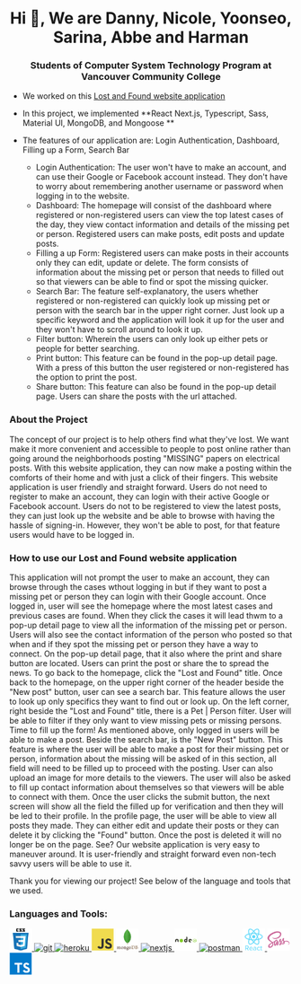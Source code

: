 <h1 align="center">Hi 👋, We are Danny, Nicole, Yoonseo, Sarina, Abbe and Harman</h1>
<h3 align="center">Students of Computer System Technology Program at Vancouver Community College</h3>

- We worked on this [Lost and Found website application](https://github.com/Flaminglets/LostAndFoundApp)

- In this project, we implemented **React Next.js, Typescript, Sass, Material UI, MongoDB, and Mongoose **

- The features of our application are: Login Authentication, Dashboard, Filling up a Form, Search Bar

   -  Login Authentication: The user won't have to make an account, and can use their Google or Facebook account instead. They don't have to worry about remembering another username or password when logging in to the website.
   -  Dashboard: The homepage will consist of the dashboard where registered or non-registered users can view the top latest cases of the day, they view contact information and details of the missing pet or person. Registered users can make posts, edit posts and update posts.
   -  Filling a up Form: Registered users can make posts in their accounts only they can edit, update or delete. The form consists of information about the missing pet or person that needs to filled out so that viewers can be able to find or spot the missing quicker.
   -  Search Bar: The feature self-explanatory, the users whether registered or non-registered can quickly look up missing pet or person with the search bar in the upper right corner. Just look up a specific keyword and the application will look it up for the user and they won't have to scroll around to look it up.
   -  Filter button: Wherein the users can only look up either pets or people for better searching.
   -  Print button: This feature can be found in the pop-up detail page. With a press of this button the user registered or non-registered has the option to print the post.
   -  Share button: This feature can also be found in the pop-up detail page. Users can share the posts with the url attached.

<h3 align="left">About the Project</h3>
<p align="justified">
   The concept of our project is to help others find what they've lost. We want make it more convenient and accessible to people to post online rather than going around      the neighborhoods posting "MISSING" papers on electrical posts. With this website application, they can now make a posting within the comforts of their home and with just a        click of their fingers.
   This website application is user friendly and straight forward. Users do not need to register to make an account, they can login with their active Google or Facebook account. Users do not to be registered to view the latest posts, they can just look up the website and be able to browse with having the hassle of signing-in. However, they won't be able to post, for that feature users would have to be logged in.
</p>

<h3 align="left">How to use our Lost and Found website application</h3>
<p align="justified">
   This application will not prompt the user to make an account, they can browse through the cases wthout logging in but if they want to post a missing pet or person they can login with their Google account. Once logged in, user will see the homepage where the most latest cases and previous cases are found. When they click the cases it will lead thwm to a pop-up detail page to view all the information of the missing pet or person. Users will also see the contact information of the person who posted so that when and if they spot the missing pet or person they have a way to connect. On the pop-up detail page, that it also where the print and share button are located. Users can print the post or share the to spread the news.
   To go back to the homepage, click the "Lost and Found" title. Once back to the homepage, on the upper right corner of the header beside the "New post" button, user can see a search bar. This feature allows the user to look up only specifics they want to find out or look up. On the left corner, right beside the "Lost and Found" title, there is a Pet | Person filter. User will be able to filter if they only want to view missing pets or missing persons.
   Time to fill up the form! As mentioned above, only logged in users will be able to make a post. Beside the search bar, is the "New Post" button. This feature is where the user will be able to make a post for their missing pet or person, information about the missing will be asked of in this section, all field will need to be filled up to proceed with the posting. User can also upload an image for more details to the viewers. The user will also be asked to fill up contact information about themselves so that viewers will be able to connect with them. Once the user clicks the submit button, the next screen will show all the field the filled up for verification and then they will be led to their profile. 
   In the profile page, the user will be able to view all posts they made. They can either edit and update their posts or they can delete it by clicking the "Found" button. Once the post is deleted it will no longer be on the page.
   See? Our website application is very easy to maneuver around. It is user-friendly and straight forward even non-tech savvy users will be able to use it.
   
   Thank you for viewing our project! See below of the language and tools that we used.
</p>

<h3 align="left">Languages and Tools:</h3>
<p align="left"> <a href="https://www.w3schools.com/css/" target="_blank" rel="noreferrer"> <img src="https://raw.githubusercontent.com/devicons/devicon/master/icons/css3/css3-original-wordmark.svg" alt="css3" width="40" height="40"/> </a> <a href="https://git-scm.com/" target="_blank" rel="noreferrer"> <img src="https://www.vectorlogo.zone/logos/git-scm/git-scm-icon.svg" alt="git" width="40" height="40"/> </a> <a href="https://heroku.com" target="_blank" rel="noreferrer"> <img src="https://www.vectorlogo.zone/logos/heroku/heroku-icon.svg" alt="heroku" width="40" height="40"/> </a> <a href="https://developer.mozilla.org/en-US/docs/Web/JavaScript" target="_blank" rel="noreferrer"> <img src="https://raw.githubusercontent.com/devicons/devicon/master/icons/javascript/javascript-original.svg" alt="javascript" width="40" height="40"/> </a> <a href="https://www.mongodb.com/" target="_blank" rel="noreferrer"> <img src="https://raw.githubusercontent.com/devicons/devicon/master/icons/mongodb/mongodb-original-wordmark.svg" alt="mongodb" width="40" height="40"/> </a> <a href="https://nextjs.org/" target="_blank" rel="noreferrer"> <img src="https://cdn.worldvectorlogo.com/logos/nextjs-2.svg" alt="nextjs" width="40" height="40"/> </a> <a href="https://nodejs.org" target="_blank" rel="noreferrer"> <img src="https://raw.githubusercontent.com/devicons/devicon/master/icons/nodejs/nodejs-original-wordmark.svg" alt="nodejs" width="40" height="40"/> </a> <a href="https://postman.com" target="_blank" rel="noreferrer"> <img src="https://www.vectorlogo.zone/logos/getpostman/getpostman-icon.svg" alt="postman" width="40" height="40"/> </a> <a href="https://reactjs.org/" target="_blank" rel="noreferrer"> <img src="https://raw.githubusercontent.com/devicons/devicon/master/icons/react/react-original-wordmark.svg" alt="react" width="40" height="40"/> </a> <a href="https://sass-lang.com" target="_blank" rel="noreferrer"> <img src="https://raw.githubusercontent.com/devicons/devicon/master/icons/sass/sass-original.svg" alt="sass" width="40" height="40"/> </a> <a href="https://www.typescriptlang.org/" target="_blank" rel="noreferrer"> <img src="https://raw.githubusercontent.com/devicons/devicon/master/icons/typescript/typescript-original.svg" alt="typescript" width="40" height="40"/> </a> </p>
